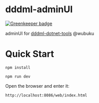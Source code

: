 # dddml-adminUI

[![Greenkeeper badge](https://badges.greenkeeper.io/ulivz/dddml-adminUI.svg)](https://greenkeeper.io/)

adminUI for [dddml-dotnet-tools][1] @wubuku

# Quick Start

```
npm install

npm run dev
```

Open the browser and enter it:

```
http://localhost:8086/web/index.html
```



  [1]: https://github.com/wubuku/dddml-dotnet-tools